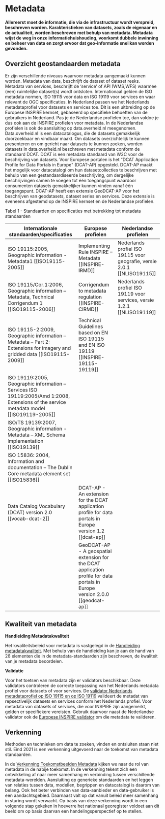 # Metadata

**Allereerst moet de informatie, die via de infrastructuur wordt verspreid,
beschreven worden. Karakteristieken van datasets, zoals de eigenaar en de
actualiteit, worden beschreven met behulp van metadata. Metadata wijst de weg in
onze informatiehuishouding, voorkomt dubbele inwinning en beheer van data en
zorgt ervoor dat geo-informatie snel kan worden gevonden.**

## Overzicht geostandaarden metadata

Er zijn verschillende niveaus waarvoor metadata aangemaakt kunnen worden.
Metadata van data, beschrijft de dataset of dataset reeks. Metadata van
services, beschrijft de ‘service’ of API (WMS,WFS) waarmee (een) ruimtelijke
dataset(s) wordt ontsloten. Internationaal gelden de ISO metadata normen, ISO
19115 voor data en ISO 19119 voor services en waar relevant de OGC
specificaties. In Nederland passen we het Nederlands metadataprofiel voor
datasets en services toe. Dit is een uitbreiding op de Europese INSPIRE kernset,
gebaseerd op specifieke behoeften van de gebruikers in Nederland. Pas je de
Nederlandse profielen toe, dan voldoe je dus ook aan de INSPIRE profielen voor
metadata. In de Nederlandse profielen is ook de aansluiting op data.overheid.nl
meegenomen. Data.overheid.nl is een datacatalogus, die de datasets gemakkelijk doorzoekbaar en vindbaar maakt. Om datasets overzichtelijk te kunnen presenteren en om gericht naar datasets te kunnen zoeken, worden datasets in data.overheid.nl beschreven met metadata conform de standaard DCAT. DCAT is een metadata standaard van W3C voor de beschrijving van datasets. Voor Europese portalen is het “DCAT Application Profile for Data Portals in Europe" (DCAT-AP) opgesteld. DCAT-AP maakt het mogelijk voor datacatalogi om hun datasetcollecties te beschrijven met behulp van een gestandaardiseerde beschrijving, om dergelijke beschrijvingen samen te voegen tot één toegangspunt waardoor consumenten datasets gemakkelijker kunnen vinden vanaf één toegangspunt. DCAT-AP heeft een extensie GeoDCAT-AP voor het beschrijven van geodatasets, dataset series en services. Deze extensie is eveneens afgestemd op de INSPIRE kernset en de Nederlandse profielen. 


Tabel 1 - Standaarden en specificaties met betrekking tot metadata standaarden

| **Internationale standaarden/specificaties**                                                                                              | **Europese profielen**                                                                                           | **Nederlandse profielen**                                                   |
|-------------------------------------------------------------------------------------------------------------------------------------------|------------------------------------------------------------------------------------------------------------------|-----------------------------------------------------------------------------|
| ISO 19115:2005, Geographic information - Metadata1 [[ISO19115-2005]]                                                                    | Implementing Rule INSPIRE – Metadata [[INSPIRE-IRMD]]                                                               | Nederlands profiel ISO 19115 voor geografie, versie 2.0.1   [[NLISO19115]]    |
| ISO 19115/Cor.1:2006, Geographic information – Metadata, Technical Corrigendum 1 [[ISO19115-2006]]                                      | Corrigendum to metadata regulation [[INSPIRE-CIRMD]]                                                                | Nederlands profiel ISO 19119 voor services, versie 1.2.1 [[NLISO19119]]     |
| ISO 19115-2:2009, Geographic information – Metadata – Part 2: Extensions for imagery and gridded data [[ISO19115-2009]]                 | Technical Guidelines based on EN ISO 19115 and EN ISO 19119 [[INSPIRE-19115-19119]]                                        |                                                                             |
| ISO 19119:2005, Geographic information – Services ISO 19119:2005/Amd 1:2008, Extensions of the service metadata model [[ISO19119-2005]] |  |                                                                             |
| ISO/TS 19139:2007, Geographic information - Metadata – XML Schema Implementation [[ISO19139]]                                          |                                                                                                                  |                                                                             |
| ISO 15836: 2004, Information and documentation – The Dublin Core metadata element set [[ISO15836]]                                      |                                                                                                                  |                                                                             |
| Data Catalog Vocabulary (DCAT) version 2.0 [[vocab-dcat-2]] | DCAT-AP - An extension for the DCAT application profile for data portals in Europe version 1.2 [[dcat-ap]]| 
| | GeoDCAT-AP - A geospatial extension for the DCAT application profile for data portals in Europe version 2.0.0 [[geodcat-ap]] | |


## Kwaliteit van metadata

**Handleiding Metadatakwaliteit**

Het kwaliteitsbeleid voor metadata is vastgelegd in de [Handleiding metadatakwaliteit](https://www.geonovum.nl/uploads/documents/Handleiding%20metadata%20monitoring%20v0.5.pdf). Met behulp van de handleiding kan je aan de hand van 26
elementen die in de metadata-standaarden zijn beschreven, de kwaliteit van je
metadata beoordelen.


**Validatie**

Voor het toetsen van metadata zijn er validators beschikbaar. Deze validators
controleren de correcte toepassing van het Nederlands metadata profiel voor
datasets of voor services. De [validator Nederlands metadataprofiel op ISO 19115 en op ISO 19119](https://validatie.geostandaarden.nl/) valideert de metadat van repsectivelijk datasets en services conform het Nederlands profiel. 
Voor metadata van datasets of services, die voor
INSPIRE zijn aangemerkt, gelden er specifiekere vereisten. Gebruik daarvoor
naast de Nederlandse validator ook de [Europese INSPIRE validator](https://inspire.ec.europa.eu/validator/home/index.html) om die metadata
te valideren.


## Verkenning

Methoden en technieken om data te zoeken, vinden en ontsluiten staan niet stil.
Eind 2021 is een verkenning uitgevoerd naar de toekomst van metadata standaarden.

In de [Verkenning Toekomstbeelden Metadata](https://docs.geostandaarden.nl/vtm/cv-al-vrk-20211125/#d1e9) kijken we naar de rol van metadata in de nabije toekomst. In de verkenning tekent zich een ontwikkeling af naar meer
samenhang en verbinding tussen verschillende metadata-werelden. Aansluiting op
generieke standaarden en het leggen van relaties tussen data, modellen,
begrippen en datacatalogi is daarom van belang. Ook het beter verbinden van
data-aanbieder en data-gebruiker is een aandachtsgebied. Daarnaast valt op dat
vanuit beleid meer samenhang in sturing wordt verwacht. Op basis van deze
verkenning wordt in een volgende stap gekeken in hoeverre het nationaal
georegister voldoet aan dit beeld om op basis daarvan een handelingsperspectief
op te stellen.


